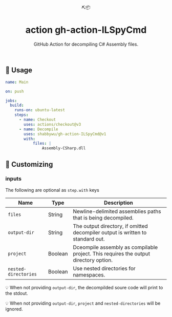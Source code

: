 <div align="center">
  ⛏️📦 
</div>
<h1 align="center">
  action gh-action-ILSpyCmd
</h1>

<p align="center">
   GitHub Action for decompiling C# Assembly files.
</p>

<br />

## 🤸 Usage


```yaml
name: Main

on: push

jobs:
  build:
    runs-on: ubuntu-latest
    steps:
      - name: Checkout
        uses: actions/checkout@v3
      - name: Decompile
        uses: shabbywu/gh-action-ILSpyCmd@v1
        with:
            files: |
                Assembly-CSharp.dll
```

## 💅 Customizing

### inputs

The following are optional as `step.with` keys

| Name                       | Type    | Description                                                                                                                                                                                                                                                                                                                                                                                                                                     |
| -------------------------- | ------- | ----------------------------------------------------------------------------------------------------------------------------------------------------------------------------------------------------------------------------------------------------------------------------------------------------------------------------------------------------------------------------------------------------------------------------------------------- |
| `files`                     | String  | Newline-delimited assemblies paths that is being decompiled.                                                                                                                                                                                                                                                                                                                                                                                              |
| `output-dir`                | String  | The output directory, if omitted decompiler output is written to standard out.                                                                                                                                                                                                                                                                                                                                                                                 |
| `project`                    | Boolean | Dceompile assembly as compilable project. This requires the output directory option.                                                                                                                                                                                                                                                                                                                                                                                             |
| `nested-directories`               | Boolean | Use nested directories for namespaces.                                                                                                                                                                                                                         

💡 When not providing `output-dir`, the decompilded soure code will print to the stdout.

💡 When not providing `output-dir`, `project` and `nested-directories` will be ignored.
